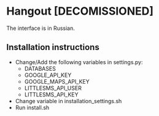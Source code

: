 # Hangout [DECOMISSIONED]

The interface is in Russian.
 
## Installation instructions
* Change/Add the following variables in settings.py:
    * DATABASES
    * GOOGLE_API_KEY
    * GOOGLE_MAPS_API_KEY
    * LITTLESMS_API_USER
    * LITTLESMS_API_KEY
* Change variable in installation_settings.sh
* Run install.sh
